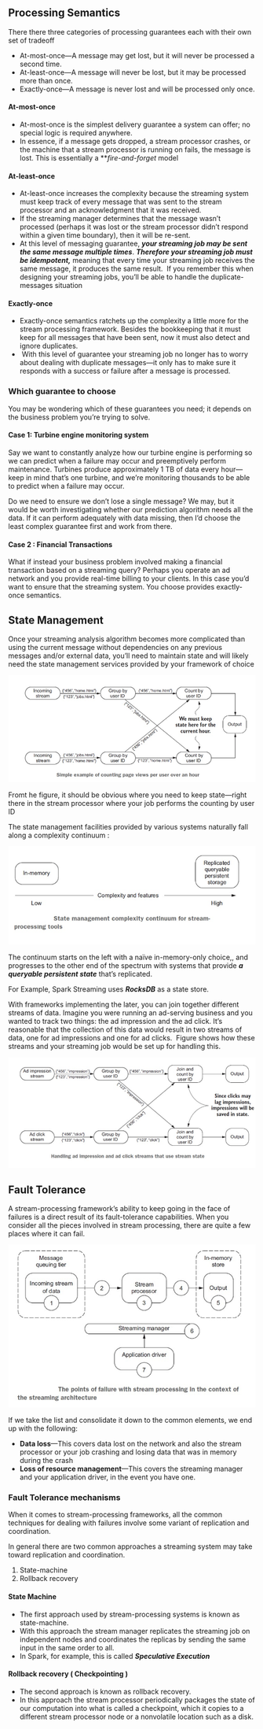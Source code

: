 ## Processing Semantics

There there three categories of processing guarantees each with their own set of tradeoff 
- At-most-once—A message may get lost, but it will never be processed a second time.
- At-least-once—A message will never be lost, but it may be processed more than once.
- Exactly-once—A message is never lost and will be processed only once.

#### At-most-once
- At-most-once is the simplest delivery guarantee a system can offer; no special logic is required anywhere.
- In essence, if a message gets dropped, a stream processor crashes, or the machine that a stream processor is running on fails, the message is lost. This is essentially a ***fire-and-forget* model
#### At-least-once
- At-least-once increases the complexity because the streaming system must keep track of every message that was sent to the stream processor and an acknowledgment that it was received. 
- If the streaming manager determines that the message wasn’t processed (perhaps it was lost or the stream processor didn’t respond within a given time boundary), then it will be re-sent. 
- At this level of messaging guarantee, ***your streaming job may be sent the same message multiple times***. ***Therefore your streaming job must be idempotent,*** meaning that every time your streaming job receives the same message, it produces the same result.  If you remember this when designing your streaming jobs, you’ll be able to handle the duplicate-messages situation

#### Exactly-once
- Exactly-once semantics ratchets up the complexity a little more for the stream processing framework. Besides the bookkeeping that it must keep for all messages that have been sent, now it must also detect and ignore duplicates.
-  With this level of guarantee your streaming job no longer has to worry about dealing with duplicate messages—it only has to make sure it responds with a success or failure after a message is processed.

### Which guarantee to choose

You may be wondering which of these guarantees you need; it depends on the business problem you’re trying to solve.

#### Case 1: Turbine engine monitoring system

Say we want to constantly analyze how our turbine engine is performing so we can predict when a failure may occur and preemptively perform maintenance. Turbines produce approximately 1 TB of data every hour—keep in mind that’s one turbine, and we’re monitoring thousands to be able to predict when a failure may occur.  

Do we need to ensure we don’t lose a single message? We may, but it would be worth investigating whether our prediction algorithm needs all the data. If it can perform adequately with data missing, then I’d choose the least complex guarantee first and work from there.

#### Case 2 : Financial Transactions

What if instead your business problem involved making a financial transaction based on a streaming query? Perhaps you operate an ad network and you provide real-time billing to your clients. In this case you’d want to ensure that the streaming system. You choose provides exactly-once semantics. 

## State Management

Once your streaming analysis algorithm becomes more complicated than using the current message without dependencies on any previous messages and/or external data, you’ll need to maintain state and will likely need the state management services provided by your framework of choice

![](../../images/state_management_1.jpg)


Fromt he figure, it should be obvious where you need to keep state—right there in the stream processor where your job performs the counting by user ID

The state management facilities provided by various systems naturally fall along a complexity continuum :

![](../../images/state_management_2.jpg)

The continuum starts on the left with a naïve in-memory-only choice,, and progresses to the other end of the spectrum with systems that provide ***a queryable persistent state*** that’s replicated.

For Example, Spark Streaming uses ***RocksDB*** as a state store.

With frameworks implementing the later,  you can join together different streams of data. Imagine you were running an ad-serving business and you wanted to track two things: the ad impression and the ad click. It’s reasonable that the collection of this data would result in two streams of data, one for ad impressions and one for ad clicks.  Figure shows how these streams and your streaming job would be set up for handling this.

![](../../images/state_management_3.jpg)


## Fault Tolerance

A stream-processing framework’s ability to keep going in the face of failures is a direct result of its fault-tolerance capabilities. When you consider all the pieces involved in stream processing, there are quite a few places where it can fail.

![](../../images/fault_tolerance.jpg)

If we take the list and consolidate it down to the common elements, we end up with the following:
- **Data loss**—This covers data lost on the network and also the stream processor or your job crashing and losing data that was in memory during the crash
- **Loss of resource management**—This covers the streaming manager and your application driver, in the event you have one.

### Fault Tolerance mechanisms

When it comes to stream-processing frameworks, all the common techniques for dealing with failures involve some variant of replication and coordination. 

In general there are two common approaches a streaming system may take toward replication and coordination.  
1. State-machine
2. Rollback recovery

#### State Machine 
- The first approach used by stream-processing systems is known as state-machine. 
- With this approach the stream manager replicates the streaming job on independent nodes and coordinates the replicas by sending the same input in the same order to all.
- In Spark, for example, this is called ***Speculative Execution***

#### Rollback recovery ( Checkpointing )
- The second approach is known as rollback recovery.
- In this approach the stream processor periodically packages the state of our computation into what is called a checkpoint, which it copies to a different stream processor node or a nonvolatile location such as a disk.
